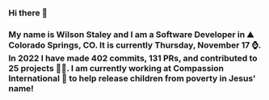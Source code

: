 ### Hi there 👋

### My name is Wilson Staley and I am a Software Developer in ⛰ Colorado Springs, CO.  It is currently Thursday, November 17 ⌚. In 2022 I have made 402 commits, 131 PRs, and contributed to 25 projects 👨‍💻. I am currently working at Compassion International 🏢 to help release children from poverty in Jesus' name!